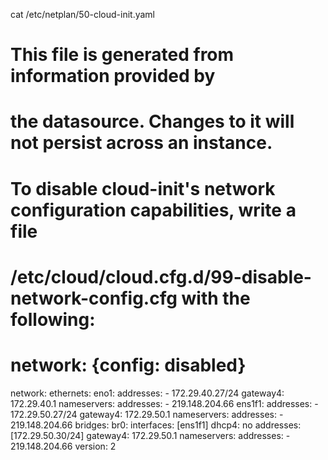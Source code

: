 cat /etc/netplan/50-cloud-init.yaml
# This file is generated from information provided by
# the datasource.  Changes to it will not persist across an instance.
# To disable cloud-init's network configuration capabilities, write a file
# /etc/cloud/cloud.cfg.d/99-disable-network-config.cfg with the following:
# network: {config: disabled}
network:
    ethernets:
        eno1:
            addresses:
            - 172.29.40.27/24
            gateway4: 172.29.40.1
            nameservers:
                addresses:
                - 219.148.204.66
        ens1f1:
            addresses:
            - 172.29.50.27/24
            gateway4: 172.29.50.1
            nameservers:
                addresses:
                - 219.148.204.66
    bridges:
        br0:
            interfaces: [ens1f1]
            dhcp4: no
            addresses: [172.29.50.30/24]
            gateway4: 172.29.50.1
            nameservers:
                addresses:
                - 219.148.204.66
    version: 2